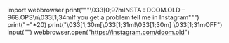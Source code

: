 import webbrowser
print("""\033[0;97mINSTA : DOOM.OLD – 968.OPS\n\033[1;34mIf you get a problem tell me in Instagram""")
print("="*20)
print("\033[1;30m[\033[1;31m!\033[1;30m] \033[1;31mOFF")
input("")
webbrowser.open("https://instagram.com/doom.old")
